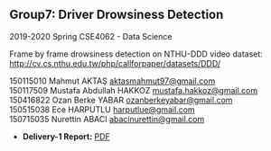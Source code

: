 ## Group7: Driver Drowsiness Detection 
2019-2020 Spring CSE4062 - Data Science

Frame by frame drowsiness detection on NTHU-DDD video dataset:  
http://cv.cs.nthu.edu.tw/php/callforpaper/datasets/DDD/

150115010 Mahmut AKTAŞ aktasmahmut97@gmail.com  
150117509 Mustafa Abdullah HAKKOZ mustafa.hakkoz@gmail.com  
150416822 Ozan Berke YABAR ozanberkeyabar@gmail.com  
150515038 Ece HARPUTLU harputlue@gmail.com  
150715035 Nurettin ABACI abacinurettin@gmail.com  





- **Delivery-1 Report:** [PDF](https://github.com/mustafahakkoz/CSE4062S20_Grp7/blob/master/CSE4062S20_Group7_Project_Delivery1_150115010_150117509_150416822_150515038_150715035.pdf)

